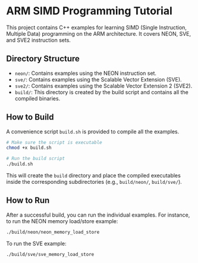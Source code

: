 # ARM SIMD Programming Tutorial

This project contains C++ examples for learning SIMD (Single Instruction, Multiple Data) programming on the ARM architecture. It covers NEON, SVE, and SVE2 instruction sets.

## Directory Structure

- `neon/`: Contains examples using the NEON instruction set.
- `sve/`: Contains examples using the Scalable Vector Extension (SVE).
- `sve2/`: Contains examples using the Scalable Vector Extension 2 (SVE2).
- `build/`: This directory is created by the build script and contains all the compiled binaries.

## How to Build

A convenience script `build.sh` is provided to compile all the examples.

```bash
# Make sure the script is executable
chmod +x build.sh

# Run the build script
./build.sh
```

This will create the `build` directory and place the compiled executables inside the corresponding subdirectories (e.g., `build/neon/`, `build/sve/`).

## How to Run

After a successful build, you can run the individual examples. For instance, to run the NEON memory load/store example:

```bash
./build/neon/neon_memory_load_store
```

To run the SVE example:

```bash
./build/sve/sve_memory_load_store
```

